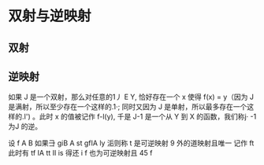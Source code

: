 # 双射与逆映射

## 双射


## 逆映射

如果 J 是一个双射，那么对任意的1丿 E Y, 恰好存在一个 x 使得 f(x) = y（因为 J 是满射，所以至少存在一个这样的.1·; 同时又因为 J 是单射，所以最多存在一个这样的.I') 。此时 x 的值被记作 f-l(y), 千是 J-1 是一个从 Y 到 X 的函数，我们称j· -1 为J 的逆。

设 f A B 如果⺕ giB A st gfIA ly 洉则称 t 是可逆映射 9 外的道映射且唯⼀ 记作 ft 此时有 tf IA tt II is 得还 i f 也为可逆映射且 45 f